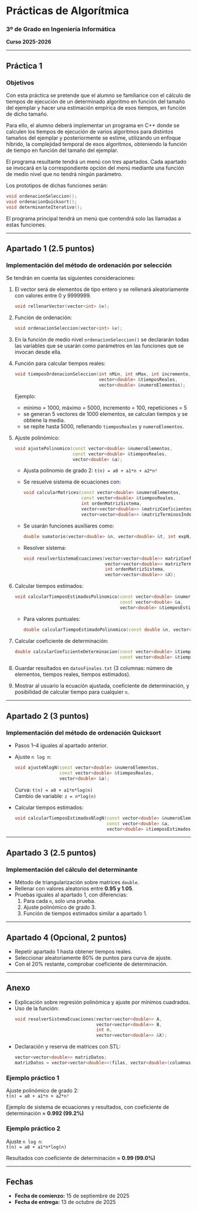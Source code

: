 # Prácticas de Algorítmica  
### 3º de Grado en Ingeniería Informática  
**Curso 2025-2026**

---

## Práctica 1

### Objetivos
Con esta práctica se pretende que el alumno se familiarice con el cálculo de tiempos de ejecución de un determinado algoritmo en función del tamaño del ejemplar y hacer una estimación empírica de esos tiempos, en función de dicho tamaño.  

Para ello, el alumno deberá implementar un programa en C++ donde se calculen los tiempos de ejecución de varios algoritmos para distintos tamaños del ejemplar y posteriormente se estime, utilizando un enfoque híbrido, la complejidad temporal de esos algoritmos, obteniendo la función de tiempo en función del tamaño del ejemplar.  

El programa resultante tendrá un menú con tres apartados. Cada apartado se invocará en la correspondiente opción del menú mediante una función de medio nivel que no tendrá ningún parámetro.  

Los prototipos de dichas funciones serán:

```cpp
void ordenacionSeleccion();
void ordenacionQuicksort();
void determinanteIterativo();
```

El programa principal tendrá un menú que contendrá solo las llamadas a estas funciones.

---

## Apartado 1 (2.5 puntos)
### Implementación del método de ordenación por selección
Se tendrán en cuenta las siguientes consideraciones:

1. El vector será de elementos de tipo entero y se rellenará aleatoriamente con valores entre 0 y 9999999.  
   ```cpp
   void rellenarVector(vector<int> &v);
   ```

2. Función de ordenación:  
   ```cpp
   void ordenacionSeleccion(vector<int> &v);
   ```

3. En la función de medio nivel `ordenacionSeleccion()` se declararán todas las variables que se usarán como parámetros en las funciones que se invocan desde ella.

4. Función para calcular tiempos reales:  
   ```cpp
   void tiemposOrdenacionSeleccion(int nMin, int nMax, int incremento, int repeticiones, 
                                   vector<double> &tiemposReales, 
                                   vector<double> &numeroElementos);
   ```

   Ejemplo:  
   - mínimo = 1000, máximo = 5000, incremento = 100, repeticiones = 5  
   - se generan 5 vectores de 1000 elementos, se calculan tiempos y se obtiene la media.  
   - se repite hasta 5000, rellenando `tiemposReales` y `numeroElementos`.

5. Ajuste polinómico:  
   ```cpp
   void ajustePolinomico(const vector<double> &numeroElementos, 
                         const vector<double> &tiemposReales, 
                         vector<double> &a);
   ```

   - Ajusta polinomio de grado 2: `t(n) = a0 + a1*n + a2*n²`
   - Se resuelve sistema de ecuaciones con:  
     ```cpp
     void calcularMatrices(const vector<double> &numeroElementos, 
                           const vector<double> &tiemposReales, 
                           int ordenMatrizSistema,
                           vector<vector<double>> &matrizCoeficientes, 
                           vector<vector<double>> &matrizTerminosIndependientes);
     ```

   - Se usarán funciones auxiliares como:  
     ```cpp
     double sumatorio(vector<double> &n, vector<double> &t, int expN, int expT);
     ```

   - Resolver sistema:  
     ```cpp
     void resolverSistemaEcuaciones(vector<vector<double>> matrizCoeficientes, 
                                    vector<vector<double>> matrizTerminosIndependientes, 
                                    int ordenMatrizSistema, 
                                    vector<vector<double>> &X);
     ```

6. Calcular tiempos estimados:  
   ```cpp
   void calcularTiemposEstimadosPolinomico(const vector<double> &numeroElementos, 
                                           const vector<double> &a, 
                                           vector<double> &tiemposEstimados);
   ```

   - Para valores puntuales:  
     ```cpp
     double calcularTiempoEstimadoPolinomico(const double &n, vector<double> &a);
     ```

7. Calcular coeficiente de determinación:  
   ```cpp
   double calcularCoeficienteDeterminacion(const vector<double> &tiemposReales, 
                                           const vector<double> &tiemposEstimados);
   ```

8. Guardar resultados en `datosFinales.txt` (3 columnas: número de elementos, tiempos reales, tiempos estimados).  

9. Mostrar al usuario la ecuación ajustada, coeficiente de determinación, y posibilidad de calcular tiempo para cualquier `n`.  

---

## Apartado 2 (3 puntos)
### Implementación del método de ordenación Quicksort
- Pasos 1–4 iguales al apartado anterior.  
- Ajuste `n log n`:  
  ```cpp
  void ajusteNlogN(const vector<double> &numeroElementos, 
                   const vector<double> &tiemposReales, 
                   vector<double> &a);
  ```

  Curva: `t(n) = a0 + a1*n*log(n)`  
  Cambio de variable: `z = n*log(n)`  

- Calcular tiempos estimados:  
  ```cpp
  void calcularTiemposEstimadosNlogN(const vector<double> &numeroElementos, 
                                     const vector<double> &a, 
                                     vector<double> &tiemposEstimados);
  ```

---

## Apartado 3 (2.5 puntos)
### Implementación del cálculo del determinante
- Método de triangularización sobre matrices `double`.  
- Rellenar con valores aleatorios entre **0.95 y 1.05**.  
- Pruebas iguales al apartado 1, con diferencias:  
  1. Para cada `n`, solo una prueba.  
  2. Ajuste polinómico de grado 3.  
  3. Función de tiempos estimados similar a apartado 1.  

---

## Apartado 4 (Opcional, 2 puntos)
- Repetir apartado 1 hasta obtener tiempos reales.  
- Seleccionar aleatoriamente 80% de puntos para curva de ajuste.  
- Con el 20% restante, comprobar coeficiente de determinación.  

---

## Anexo
- Explicación sobre regresión polinómica y ajuste por mínimos cuadrados.  
- Uso de la función:  
  ```cpp
  void resolverSistemaEcuaciones(vector<vector<double>> A, 
                                 vector<vector<double>> B, 
                                 int n, 
                                 vector<vector<double>> &X);
  ```
- Declaración y reserva de matrices con STL:  
  ```cpp
  vector<vector<double>> matrizDatos;
  matrizDatos = vector<vector<double>>(filas, vector<double>(columnas));
  ```

### Ejemplo práctico 1
Ajuste polinómico de grado 2:  
`t(n) = a0 + a1*n + a2*n²`  

Ejemplo de sistema de ecuaciones y resultados, con coeficiente de determinación ≈ **0.992 (99.2%)**

### Ejemplo práctico 2
Ajuste `n log n`:  
`t(n) = a0 + a1*n*log(n)`  

Resultados con coeficiente de determinación ≈ **0.99 (99.0%)**

---

## Fechas
- **Fecha de comienzo:** 15 de septiembre de 2025  
- **Fecha de entrega:** 13 de octubre de 2025  
